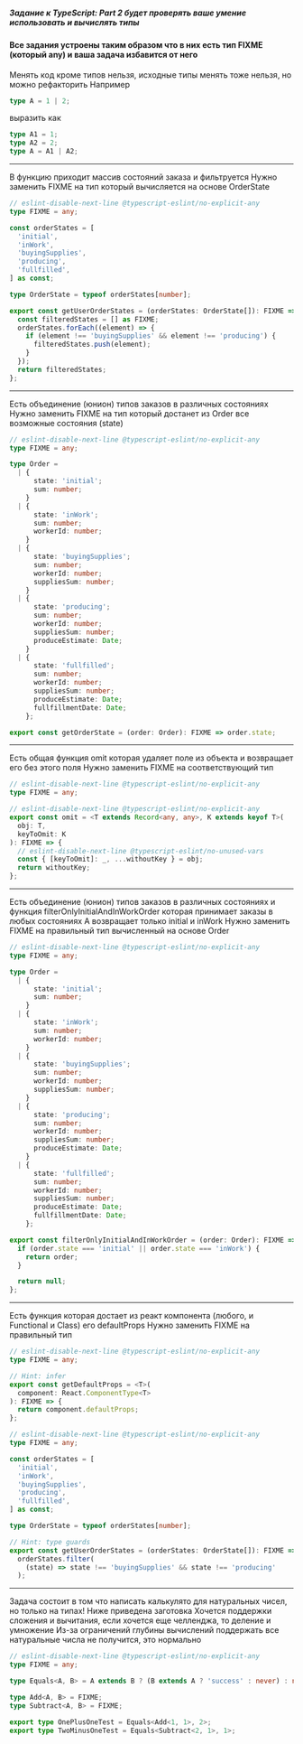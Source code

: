 ##### Задание к TypeScript: Part 2 будет проверять ваше умение использовать и вычислять типы

#### Все задания устроены таким образом что в них есть тип FIXME (который any) и ваша задача избавится от него

Менять код кроме типов нельзя, исходные типы менять тоже нельзя, но можно рефакторить
Например

```ts
type A = 1 | 2;
```

выразить как

```ts
type A1 = 1;
type A2 = 2;
type A = A1 | A2;
```

---

В функцию приходит массив состояний заказа и фильтруется
Нужно заменить FIXME на тип который вычисляется на основе OrderState

```ts
// eslint-disable-next-line @typescript-eslint/no-explicit-any
type FIXME = any;

const orderStates = [
  'initial',
  'inWork',
  'buyingSupplies',
  'producing',
  'fullfilled',
] as const;

type OrderState = typeof orderStates[number];

export const getUserOrderStates = (orderStates: OrderState[]): FIXME => {
  const filteredStates = [] as FIXME;
  orderStates.forEach((element) => {
    if (element !== 'buyingSupplies' && element !== 'producing') {
      filteredStates.push(element);
    }
  });
  return filteredStates;
};
```

---

Есть объединение (юнион) типов заказов в различных состояниях
Нужно заменить FIXME на тип который достанет из Order все возможные состояния (state)

```ts
// eslint-disable-next-line @typescript-eslint/no-explicit-any
type FIXME = any;

type Order =
  | {
      state: 'initial';
      sum: number;
    }
  | {
      state: 'inWork';
      sum: number;
      workerId: number;
    }
  | {
      state: 'buyingSupplies';
      sum: number;
      workerId: number;
      suppliesSum: number;
    }
  | {
      state: 'producing';
      sum: number;
      workerId: number;
      suppliesSum: number;
      produceEstimate: Date;
    }
  | {
      state: 'fullfilled';
      sum: number;
      workerId: number;
      suppliesSum: number;
      produceEstimate: Date;
      fullfillmentDate: Date;
    };

export const getOrderState = (order: Order): FIXME => order.state;
```

---

Есть общая функция omit которая удаляет поле из объекта и возвращает его без этого поля
Нужно заменить FIXME на соответствующий тип

```ts
// eslint-disable-next-line @typescript-eslint/no-explicit-any
type FIXME = any;

// eslint-disable-next-line @typescript-eslint/no-explicit-any
export const omit = <T extends Record<any, any>, K extends keyof T>(
  obj: T,
  keyToOmit: K
): FIXME => {
  // eslint-disable-next-line @typescript-eslint/no-unused-vars
  const { [keyToOmit]: _, ...withoutKey } = obj;
  return withoutKey;
};
```

---

Есть объединение (юнион) типов заказов в различных состояниях
и функция filterOnlyInitialAndInWorkOrder которая принимает заказы в любых состояниях
А возвращает только initial и inWork
Нужно заменить FIXME на правильный тип вычисленный на основе Order

```ts
// eslint-disable-next-line @typescript-eslint/no-explicit-any
type FIXME = any;

type Order =
  | {
      state: 'initial';
      sum: number;
    }
  | {
      state: 'inWork';
      sum: number;
      workerId: number;
    }
  | {
      state: 'buyingSupplies';
      sum: number;
      workerId: number;
      suppliesSum: number;
    }
  | {
      state: 'producing';
      sum: number;
      workerId: number;
      suppliesSum: number;
      produceEstimate: Date;
    }
  | {
      state: 'fullfilled';
      sum: number;
      workerId: number;
      suppliesSum: number;
      produceEstimate: Date;
      fullfillmentDate: Date;
    };

export const filterOnlyInitialAndInWorkOrder = (order: Order): FIXME => {
  if (order.state === 'initial' || order.state === 'inWork') {
    return order;
  }

  return null;
};
```

---

Есть функция которая достает из реакт компонента (любого, и Functional и Class) его defaultProps
Нужно заменить FIXME на правильный тип

```ts
// eslint-disable-next-line @typescript-eslint/no-explicit-any
type FIXME = any;

// Hint: infer
export const getDefaultProps = <T>(
  component: React.ComponentType<T>
): FIXME => {
  return component.defaultProps;
};

// eslint-disable-next-line @typescript-eslint/no-explicit-any
type FIXME = any;

const orderStates = [
  'initial',
  'inWork',
  'buyingSupplies',
  'producing',
  'fullfilled',
] as const;

type OrderState = typeof orderStates[number];

// Hint: type guards
export const getUserOrderStates = (orderStates: OrderState[]): FIXME =>
  orderStates.filter(
    (state) => state !== 'buyingSupplies' && state !== 'producing'
  );
```

---

Задача состоит в том что написать калькулято для натуральных чисел, но только на типах!
Ниже приведена заготовка
Хочется поддержки сложения и вычитания, если хочется еще челленджа, то деление и умножение
Из-за ограничений глубины вычислений поддержать все натуральные числа не получится, это нормально

```ts
// eslint-disable-next-line @typescript-eslint/no-explicit-any
type FIXME = any;

type Equals<A, B> = A extends B ? (B extends A ? 'success' : never) : never;

type Add<A, B> = FIXME;
type Subtract<A, B> = FIXME;

export type OnePlusOneTest = Equals<Add<1, 1>, 2>;
export type TwoMinusOneTest = Equals<Subtract<2, 1>, 1>;
```
